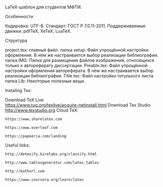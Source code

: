 LaTeX-шаблон для студентов МФТИ.

Особенности

Кодировка: UTF-8.
Стандарт: ГОСТ Р 7.0.11-2011.
Поддерживаемые движки: pdfTeX, XeTeX, LuaTeX.

Структура

project.tex: главный файл.
папка setup: Файл упрощённой настройки оформления. В нём же настраивается выбор реализации библиографии.
папка IMG: Папка для размещения файлов изображений, относящихся только к автореферату диссертации.
Preable.tex: Файл упрощённой настройки оформления автореферата. В нём же настраивается выбор реализации библиографии.
Title.tex: Файл настройки титульного листа
папка Lib: Некоторые полезные вещи.

Instaling Tex:

Download TeX Live	
	https://www.tug.org/texlive/acquire-netinstall.html
Download Tex Studio	
	http://www.texstudio.org
Cloud TeX:

	https://www.sharelatex.com

	https://www.overleaf.com

	https://papeeria.com/landing


Useful links:

	http://detexify.kirelabs.org/classify.html

	http://www.tablesgenerator.com/latex_tables

	http://mathurl.com

	https://www.coursera.org/learn/latex
